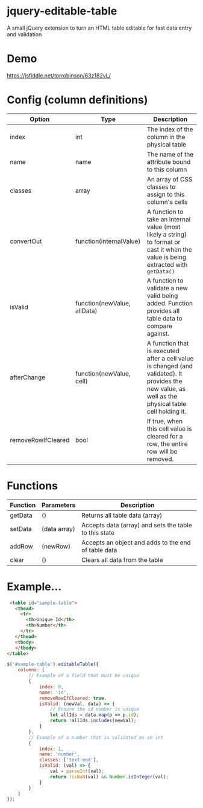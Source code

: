 # jquery-editable-table
A small jQuery extension to turn an HTML table editable for fast data entry and validation

# Demo
https://jsfiddle.net/torrobinson/63z182vL/

# Config (column definitions)
| Option             | Type                        | Description                                                                                                                                          |
|--------------------|-----------------------------|------------------------------------------------------------------------------------------------------------------------------------------------------|
| index              | int                         | The index of the column in the physical table                                                                                                        |
| name               | name                        | The name of the attribute bound to this column                                                                                                       |
| classes            | array                       | An array of CSS classes to assign to this column's cells                                                                                             |
| convertOut         | function(internalValue)     | A function to take an internal value (most likely a string) to format or cast it when the value is being extracted with `getData()`                  |
| isValid            | function(newValue, allData) | A function to validate a new valid being added. Function provides all table data to compare against.                                                 |
| afterChange        | function(newValue, cell)    | A function that is executed after a cell value is changed (and validated). It provides the new value, as well as the physical table cell holding it. |
| removeRowIfCleared | bool                        | If true, when this cell value is cleared for a row, the entire row will be removed.                                                                  |


# Functions
| Function | Parameters   | Description                                           |
|----------|--------------|-------------------------------------------------------|
| getData  | ()           | Returns all table data (array)                        |
| setData  | (data array) | Accepts data (array) and sets the table to this state |
| addRow   | (newRow)     | Accepts an object and adds to the end of table data   |
| clear    | ()           | Clears all data from the table                        |

# Example...
```html
 <table id="sample-table">
   <thead>
     <tr>
       <th>Unique Id</th>
       <th>Number</th>
     </tr>
   </thead>
   <tbody>
   </tbody>
</table>
```

```js
$('#sample-table').editableTable({
    columns: [
        // Example of a field that must be unique
        {
            index: 0,
            name: 'id',
            removeRowIfCleared: true,
            isValid: (newVal, data) => {
                // Ensure the id number is unique
                let allIds = data.map(p => p.id);
                return !allIds.includes(newVal);
            }
        },
        // Example of a number that is validated as an int
        {
            index: 1,
            name: 'number',
            classes: ['text-end'],
            isValid: (val) => {
                val = parseInt(val);
                return !isNaN(val) && Number.isInteger(val);
            }
        }
    ]
});
```
